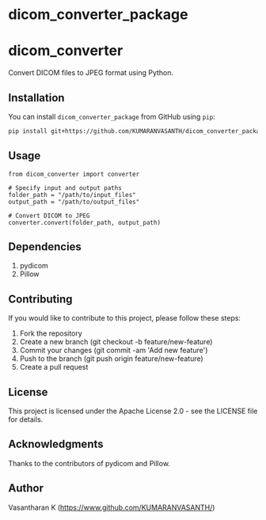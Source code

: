 # dicom_converter_package

# dicom_converter

Convert DICOM files to JPEG format using Python.

## Installation

You can install `dicom_converter_package` from GitHub using `pip`:

```bash
pip install git+https://github.com/KUMARANVASANTH/dicom_converter_package.git
```

## Usage
```
from dicom_converter import converter

# Specify input and output paths
folder_path = "/path/to/input_files"
output_path = "/path/to/output_files"

# Convert DICOM to JPEG
converter.convert(folder_path, output_path)
```
## Dependencies
1. pydicom
2. Pillow

## Contributing
If you would like to contribute to this project, please follow these steps:

1. Fork the repository
2. Create a new branch (git checkout -b feature/new-feature)
3. Commit your changes (git commit -am 'Add new feature')
4. Push to the branch (git push origin feature/new-feature)
5. Create a pull request


## License
This project is licensed under the Apache License 2.0 - see the LICENSE file for details.

## Acknowledgments
Thanks to the contributors of pydicom and Pillow.

## Author
Vasantharan K (https://www.github.com/KUMARANVASANTH/)
